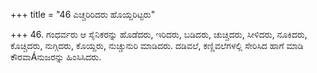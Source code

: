 +++
title = "46 ಎಚ್ಚರಿರಿದರು ಹೊಯ್ದರಿಟ್ಟರು"

+++
46. ಗಂಧರ್ವರು ಆ ಸೈನಿಕರನ್ನು ಹೊಡೆದರು, ಇರಿದರು, ಬಡಿದರು, ಚುಚ್ಚಿದರು, ಸೀಳಿದರು, ನೂಕಿದರು, ಕೊಚ್ಚಿದರು, ನುಗ್ಗಿದರು, ಕೊಯ್ದರು, ನುಚ್ಚುನುರಿ ಮಾಡಿದರು. ದಡಿವಲೆ, ಕಣ್ಣಿವಲೆಗಳಲ್ಲಿ ಸೇರಿಸಿದ ಹಾಗೆ ಮಾಡಿ ಕೌರವಾÁನುಜರನ್ನು ಹಿಂಸಿಸಿದರು.